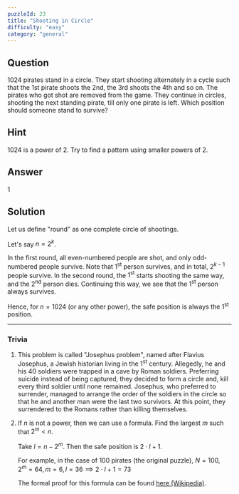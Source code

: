 ```yaml
---
puzzleId: 23
title: "Shooting in Circle"
difficulty: "easy"
category: "general"
---
```


## Question
1024 pirates stand in a circle. They start shooting alternately in a cycle such that the 1st pirate shoots the 2nd, the 3rd shoots the 4th and so on. The pirates who got shot are removed from the game. They continue in circles, shooting the next standing pirate, till only one pirate is left. Which position should someone stand to survive?

## Hint
1024 is a power of 2. Try to find a pattern using smaller powers of 2.

## Answer
1

## Solution
Let us define "round" as one complete circle of shootings.

Let's say $n = 2^k$. 

In the first round, all even-numbered people are shot, and only odd-numbered people survive. Note that $1^{\text{st}}$ person survives, and in total, $2^{k-1}$ people survive. In the second round, the $1^{\text{st}}$ starts shooting the same way, and the $2^{\text{nd}}$ person dies. Continuing this way, we see that the $1^{\text{st}}$ person always survives.

Hence, for $n = 1024$ (or any other power), the safe position is always the $1^{\text{st}}$ position.


---

### Trivia

1. This problem is called "Josephus problem", named after Flavius Josephus, a Jewish historian living in the $1^{\text{st}}$ century. Allegedly, he and his 40 soldiers were trapped in a cave by Roman soldiers. Preferring suicide instead of being captured, they decided to form a circle and, kill every third soldier until none remained. Josephus, who preferred to surrender, managed to arrange the order of the soldiers in the circle so that he and another man were the last two survivors. At this point, they surrendered to the Romans rather than killing themselves.

2. If $n$ is not a power, then we can use a formula. Find the largest $m$ such that $2^m < n$. 

    Take $l = n-2^m$. 
    Then the safe position is $2 \cdot l + 1$. 

    For example, in the case of 100 pirates (the original puzzle), $N=100, 2^m=64, m=6, l = 36 \implies 2 \cdot l + 1 = 73$

    The formal proof for this formula can be found [here (Wikipedia)](http://en.wikipedia.org/wiki/Josephus_problem#k.3D2).
    

<!-- 
Since this site might be used by the interviewers as well, I have changed $n=100$ to $n=1024$ to promote critical thinking instead of rote-learning. 
-->

